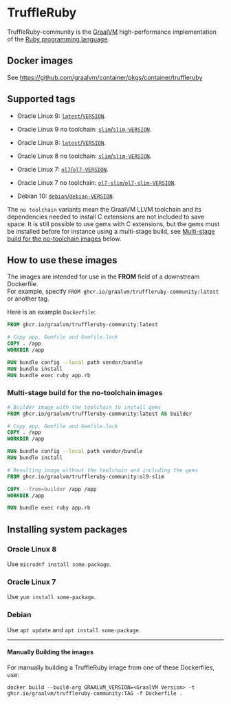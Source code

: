
# TruffleRuby

TruffleRuby-community is the [GraalVM](http://graalvm.org/) high-performance implementation of the [Ruby programming language](https://www.ruby-lang.org/en/).  

## Docker images

See https://github.com/graalvm/container/pkgs/container/truffleruby

## Supported tags

* Oracle Linux 9: [`latest`/`VERSION`](https://github.com/graalvm/container/blob/master/truffleruby/Dockerfile.ol9).

* Oracle Linux 9 no toolchain: [`slim`/`slim-VERSION`](https://github.com/graalvm/container/blob/master/truffleruby/Dockerfile.ol9-slim).

* Oracle Linux 8: [`latest`/`VERSION`](https://github.com/graalvm/container/blob/master/truffleruby/Dockerfile.ol8).  

* Oracle Linux 8 no toolchain: [`slim`/`slim-VERSION`](https://github.com/graalvm/container/blob/master/truffleruby/Dockerfile.ol8-slim).  

* Oracle Linux 7: [`ol7`/`ol7-VERSION`](https://github.com/graalvm/container/blob/master/truffleruby/Dockerfile).  

* Oracle Linux 7 no toolchain: [`ol7-slim`/`ol7-slim-VERSION`](https://github.com/graalvm/container/blob/master/truffleruby/Dockerfile.slim).  

* Debian 10: [`debian`/`debian-VERSION`](https://github.com/graalvm/container/blob/master/truffleruby/Dockerfile.debian).

The `no toolchain` variants mean the GraalVM LLVM toolchain and its dependencies needed to install C extensions are not included to save space.
It is still possible to use gems with C extensions, but the gems must be installed before for instance using a multi-stage build, see [Multi-stage build for the no-toolchain images](#multi-stage-build-for-the-no-toolchain-images) below.

## How to use these images

The images are intended for use in the **FROM** field of a downstream Dockerfile.  
For example, specify `FROM ghcr.io/graalvm/truffleruby-community:latest` or another tag.

Here is an example `Dockerfile`:
```Dockerfile
FROM ghcr.io/graalvm/truffleruby-community:latest

# Copy app, Gemfile and Gemfile.lock
COPY . /app
WORKDIR /app

RUN bundle config --local path vendor/bundle
RUN bundle install
RUN bundle exec ruby app.rb
```

### Multi-stage build for the no-toolchain images

```Dockerfile
# Builder image with the toolchain to install gems
FROM ghcr.io/graalvm/truffleruby-community:latest AS builder

# Copy app, Gemfile and Gemfile.lock
COPY . /app
WORKDIR /app

RUN bundle config --local path vendor/bundle
RUN bundle install

# Resulting image without the toolchain and including the gems
FROM ghcr.io/graalvm/truffleruby-community:ol9-slim

COPY --from=builder /app /app
WORKDIR /app

RUN bundle exec ruby app.rb
```

## Installing system packages

### Oracle Linux 8

Use `microdnf install some-package`.

### Oracle Linux 7

Use `yum install some-package`.

### Debian

Use `apt update` and `apt install some-package`.

---

#### Manually Building the images

For manually building a TruffleRuby image from one of these Dockerfiles, use:

```
docker build --build-arg GRAALVM_VERSION=<GraalVM Version> -t ghcr.io/graalvm/truffleruby-community:TAG -f Dockerfile .
```
